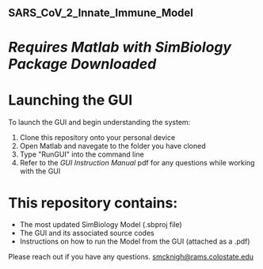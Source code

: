 ## SARS_CoV_2_Innate_Immune_Model
# *Requires Matlab with SimBiology Package Downloaded* 

# Launching the GUI
To launch the GUI and begin understanding the system:
1) Clone this repository onto your personal device
2) Open Matlab and navegate to the folder you have cloned
3) Type "RunGUI" into the command line
4) Refer to the *GUI Instruction Manual* pdf for any questions while working with the GUI

# This repository contains:
- The most updated SimBiology Model (.sbproj file)
- The GUI and its associated source codes
- Instructions on how to run the Model from the GUI (attached as a .pdf)

Please reach out if you have any questions.
smcknigh@rams.colostate.edu
